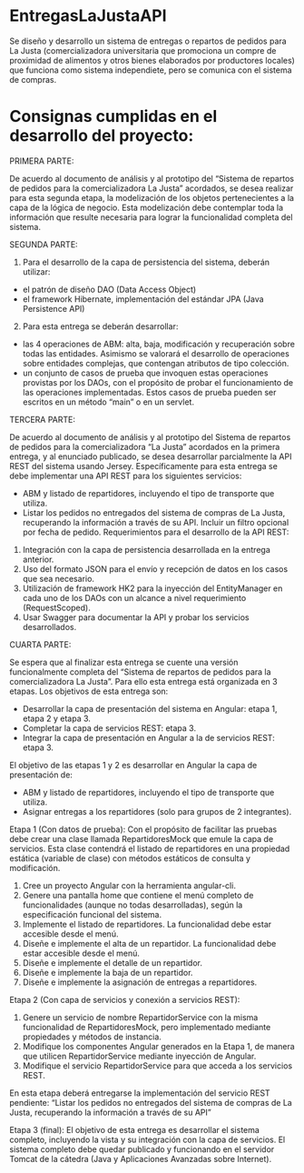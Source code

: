 # EntregasLaJustaAPI
Se diseño y desarrollo un sistema de entregas o repartos de pedidos para La Justa (comercializadora universitaria 
que promociona un compre de proximidad de alimentos y otros bienes elaborados por productores locales) que funciona 
como sistema independiete, pero se comunica con el sistema de compras.

# Consignas cumplidas en el desarrollo del proyecto:

PRIMERA PARTE:

De acuerdo al documento de análisis y al prototipo del “Sistema de repartos de
pedidos para la comercializadora La Justa” acordados, se
desea realizar para esta segunda etapa, la modelización de los objetos pertenecientes a la
capa de la lógica de negocio. Esta modelización debe contemplar toda la información que
resulte necesaria para lograr la funcionalidad completa del sistema.


SEGUNDA PARTE:

1) Para el desarrollo de la capa de persistencia del sistema, deberán utilizar:
- el patrón de diseño DAO (Data Access Object)
- el framework Hibernate, implementación del estándar JPA (Java Persistence API)
2) Para esta entrega se deberán desarrollar:
- las 4 operaciones de ABM: alta, baja, modificación y recuperación sobre todas las
entidades. Asimismo se valorará el desarrollo de operaciones sobre entidades
complejas, que contengan atributos de tipo colección.
- un conjunto de casos de prueba que invoquen estas operaciones provistas por los
DAOs, con el propósito de probar el funcionamiento de las operaciones
implementadas. Estos casos de prueba pueden ser escritos en un método “main” o en
un servlet.

TERCERA PARTE:

De acuerdo al documento de análisis y al prototipo del Sistema de repartos de pedidos
para la comercializadora “La Justa” acordados en la primera entrega, y al enunciado
publicado, se desea desarrollar parcialmente la API REST del sistema usando Jersey.
Específicamente para esta entrega se debe implementar una API REST para los siguientes
servicios:
- ABM y listado de repartidores, incluyendo el tipo de transporte que utiliza.
- Listar los pedidos no entregados del sistema de compras de La Justa, recuperando la
información a través de su API. Incluir un filtro opcional por fecha de pedido. 
Requerimientos para el desarrollo de la API REST:
1. Integración con la capa de persistencia desarrollada en la entrega anterior.
2. Uso del formato JSON para el envío y recepción de datos en los casos que sea
necesario.
3. Utilización de framework HK2 para la inyección del EntityManager en cada uno de los
DAOs con un alcance a nivel requerimiento (RequestScoped).
4. Usar Swagger para documentar la API y probar los servicios desarrollados.

CUARTA PARTE:

Se espera que al finalizar esta entrega se cuente una versión funcionalmente completa
del “Sistema de repartos de pedidos para la comercializadora La Justa”. Para ello
esta entrega está organizada en 3 etapas.
Los objetivos de esta entrega son:

- Desarrollar la capa de presentación del sistema en Angular: etapa 1, etapa 2 y etapa 3.
- Completar la capa de servicios REST: etapa 3.
- Integrar la capa de presentación en Angular a la de servicios REST: etapa 3.

El objetivo de las etapas 1 y 2 es desarrollar en Angular la capa de presentación de:

- ABM y listado de repartidores, incluyendo el tipo de transporte que utiliza.
- Asignar entregas a los repartidores (solo para grupos de 2 integrantes).

Etapa 1 (Con datos de prueba):
Con el propósito de facilitar las pruebas debe crear una clase llamada RepartidoresMock
que emule la capa de servicios. Esta clase contendrá el listado de repartidores en una
propiedad estática (variable de clase) con métodos estáticos de consulta y modificación.
1. Cree un proyecto Angular con la herramienta angular-cli.
2. Genere una pantalla home que contiene el menú completo de funcionalidades
(aunque no todas desarrolladas), según la especificación funcional del sistema.
3. Implemente el listado de repartidores. La funcionalidad debe estar accesible desde el
menú.
4. Diseñe e implemente el alta de un repartidor. La funcionalidad debe estar accesible
desde el menú.
5. Diseñe e implemente el detalle de un repartidor.
6. Diseñe e implemente la baja de un repartidor.
7. Diseñe e implemente la asignación de entregas a repartidores.

Etapa 2 (Con capa de servicios y conexión a servicios REST):
1. Genere un servicio de nombre RepartidorService con la misma funcionalidad de
RepartidoresMock, pero implementado mediante propiedades y métodos de instancia.
2. Modifique los componentes Angular generados en la Etapa 1, de manera que utilicen
RepartidorService mediante inyección de Angular.
3. Modifique el servicio RepartidorService para que acceda a los servicios REST.

En esta etapa deberá entregarse la implementación del servicio REST pendiente: 
“Listar los pedidos no entregados del sistema de compras de La Justa,
recuperando la información a través de su API”

Etapa 3 (final):
El objetivo de esta entrega es desarrollar el sistema completo, incluyendo la vista y su
integración con la capa de servicios.
El sistema completo debe quedar publicado y funcionando en el servidor Tomcat de la
cátedra (Java y Aplicaciones Avanzadas sobre Internet).



